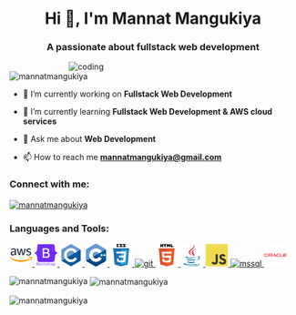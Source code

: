 <h1 align="center">Hi 👋, I'm Mannat Mangukiya</h1>
<h3 align="center">A passionate about fullstack web development</h3>

<img align="right" alt="coding" width="400" src="https://www.google.com/url?sa=i&url=https%3A%2F%2Fgithub.com%2Flgope%2Flgope&psig=AOvVaw3HB5hRo7TgDChYHNB6nugp&ust=1712060803729000&source=images&cd=vfe&opi=89978449&ved=0CBEQjRxqFwoTCKjjgtKBoYUDFQAAAAAdAAAAABAE">

<p align="left"> <img src="https://komarev.com/ghpvc/?username=mannatmangukiya&label=Profile%20views&color=0e75b6&style=flat" alt="mannatmangukiya" /> </p>

- 🔭 I’m currently working on **Fullstack Web Development**

- 🌱 I’m currently learning **Fullstack Web Development & AWS cloud services**

- 💬 Ask me about **Web Development**

- 📫 How to reach me **mannatmangukiya@gmail.com**

<h3 align="left">Connect with me:</h3>
<p align="left">
<a href="https://linkedin.com/in/mannatmangukiya" target="blank"><img align="center" src="https://raw.githubusercontent.com/rahuldkjain/github-profile-readme-generator/master/src/images/icons/Social/linked-in-alt.svg" alt="mannatmangukiya" height="30" width="40" /></a>
</p>

<h3 align="left">Languages and Tools:</h3>
<p align="left"> <a href="https://aws.amazon.com" target="_blank" rel="noreferrer"> <img src="https://raw.githubusercontent.com/devicons/devicon/master/icons/amazonwebservices/amazonwebservices-original-wordmark.svg" alt="aws" width="40" height="40"/> </a> <a href="https://getbootstrap.com" target="_blank" rel="noreferrer"> <img src="https://raw.githubusercontent.com/devicons/devicon/master/icons/bootstrap/bootstrap-plain-wordmark.svg" alt="bootstrap" width="40" height="40"/> </a> <a href="https://www.cprogramming.com/" target="_blank" rel="noreferrer"> <img src="https://raw.githubusercontent.com/devicons/devicon/master/icons/c/c-original.svg" alt="c" width="40" height="40"/> </a> <a href="https://www.w3schools.com/cpp/" target="_blank" rel="noreferrer"> <img src="https://raw.githubusercontent.com/devicons/devicon/master/icons/cplusplus/cplusplus-original.svg" alt="cplusplus" width="40" height="40"/> </a> <a href="https://www.w3schools.com/css/" target="_blank" rel="noreferrer"> <img src="https://raw.githubusercontent.com/devicons/devicon/master/icons/css3/css3-original-wordmark.svg" alt="css3" width="40" height="40"/> </a> <a href="https://git-scm.com/" target="_blank" rel="noreferrer"> <img src="https://www.vectorlogo.zone/logos/git-scm/git-scm-icon.svg" alt="git" width="40" height="40"/> </a> <a href="https://www.w3.org/html/" target="_blank" rel="noreferrer"> <img src="https://raw.githubusercontent.com/devicons/devicon/master/icons/html5/html5-original-wordmark.svg" alt="html5" width="40" height="40"/> </a> <a href="https://www.java.com" target="_blank" rel="noreferrer"> <img src="https://raw.githubusercontent.com/devicons/devicon/master/icons/java/java-original.svg" alt="java" width="40" height="40"/> </a> <a href="https://developer.mozilla.org/en-US/docs/Web/JavaScript" target="_blank" rel="noreferrer"> <img src="https://raw.githubusercontent.com/devicons/devicon/master/icons/javascript/javascript-original.svg" alt="javascript" width="40" height="40"/> </a> <a href="https://www.microsoft.com/en-us/sql-server" target="_blank" rel="noreferrer"> <img src="https://www.svgrepo.com/show/303229/microsoft-sql-server-logo.svg" alt="mssql" width="40" height="40"/> </a> <a href="https://www.oracle.com/" target="_blank" rel="noreferrer"> <img src="https://raw.githubusercontent.com/devicons/devicon/master/icons/oracle/oracle-original.svg" alt="oracle" width="40" height="40"/> </a> </p>

<p><img align="left" src="https://github-readme-stats.vercel.app/api/top-langs?username=mannatmangukiya&show_icons=true&locale=en&layout=compact" alt="mannatmangukiya" /></p>

<p>&nbsp;<img align="center" src="https://github-readme-stats.vercel.app/api?username=mannatmangukiya&show_icons=true&locale=en" alt="mannatmangukiya" /></p>

<p><img align="center" src="https://github-readme-streak-stats.herokuapp.com/?user=mannatmangukiya&" alt="mannatmangukiya" /></p>
